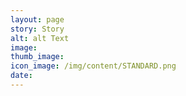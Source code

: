 ```yaml
---
layout: page
story: Story
alt: alt Text
image:
thumb_image:
icon_image: /img/content/STANDARD.png
date:
---
```

